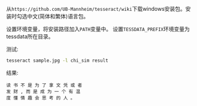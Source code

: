 
从`https://github.com/UB-Mannheim/tesseract/wiki`下载windows安装包。安装时勾选中文(简体和繁体)语言包。

设置环境变量，将安装路径加入`PATH`变量中。
设置`TESSDATA_PREFIX`环境变量为tessdata所在目录。

测试:
```bash
tesseract sample.jpg -l chi_sim result
```
结果:
```
读 书 不 是 为 了 拿 文 凭 或 者
发 财 , 而 是 成 为 一 个 有 温
度 懂 情 趣 会 思 考 的 人 。

```
